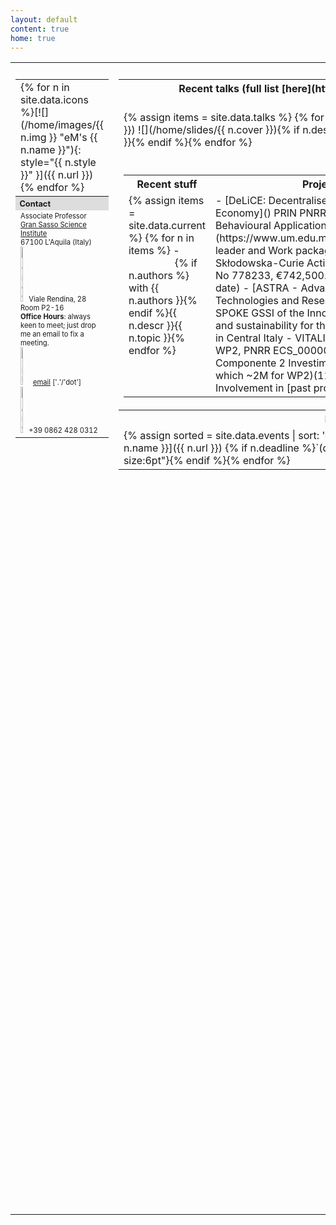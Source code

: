 ```yaml
---
layout: default
content: true
home: true
---
```


<!-- ## ![Fully funded Ph.D. scholarship](images/news.jpeg){:height="20px" width="20px"} -->
<!-- Contact me if you're interested in doing a PhD in the Italian National school in Blockchain and Distributed Ledger Technology. To be advertised soon. -->
<!-- (MSc degree required) -->
<!-- More details at [https://cysec2022.imtlucca.it/](https://cysec2022.imtlucca.it/).  -->

<!--
Emoji stuff at
https://github.com/ikatyang/emoji-cheat-sheet/blob/master/README.md
https://www.fabriziomusacchio.com/blog/2021-08-16-emojis_for_Jekyll/#github-custom-emoji 
-->
<table>
<tr>
<th style="width:10%; text-align:left"></th>
<th style="width:65%; text-align:center"></th>
<th style="width:25%; text-align:center"></th>
</tr>
<tr>
 <td valign="top">
 <table><tr><td markdown="1">
   {% for n in site.data.icons %}[![](/home/images/{{ n.img }} "eM's {{ n.name }}"){: style="{{ n.style }}" }]({{ n.url }})
   {% endfor %}</td></tr>
   <tr><th style="width:25%; font-size:80%; text-align:left; background:#dddddd;">Contact</th></tr>
<tr>
<td valign="top" markdown="1">
<div style="font-size:70%; text-align:left;">
    Associate Professor
	<br/><a href="https://www.gssi.it">Gran Sasso Science Institute</a>
	<br/>67100 L'Aquila (Italy)
	<br/><img alt="office" src="/home/images/office.jpg" width="10%"  title="office"/>Viale Rendina, 28 Room P2-16
	<br/><b>Office Hours</b>: always keen to meet; just drop me an email to fix a meeting.
	<br/><a href="mailto:emiliodottuosto@gssi.it"><img alt="mail" src="/home/images/email.jpg" width="15%"  title="mail"/>email</a> ['.'/'dot']
	<br/><img alt="phone" src="/home/images/phone.png" width="10%" title="phone"/>+39 0862 428 0312
</div>
</td>
</tr>
</table>
 </td>
 <td valign="top">
 <table>
 <tr>
    <th class="ctx" width="99%" markdown="1">Recent talks (full list [here](https://emwww.github.io/home/talks))</th>
    <th class="ctx" width="1%">Highlights</th>
 </tr>
  <tr>
<td class="quicklinks" markdown="1">
{% assign items = site.data.talks %}
{% for n in items limit:4 %}
- [{{ n.venue }}]({{ n.slides }}) <span class="tooltip"><span class="tooltiptext">![](/home/slides/{{ n.cover }})</span>{% if n.descr %}{{ n.descr }}. {{ n.date | date: '%B %d, %Y' }}{% endif %}</span>{% endfor %}
</td>
<td class="quicklinks" markdown="1">
{% assign items = site.data.highlights %}
{% for n in items %}
- [{{ n.name }}]({{ n.url }}) <span class="tooltip"><span class="tooltiptext">{{ n.tooltip }}</span>{{ n.pre }}</span>{{ n.post }}{% endfor %}
</td>
</tr>
<tr>
  <td colspan="2">
  <table>
<tr>
<th class="ctx" width="40%">Recent stuff</th>
<th class="ctx" width="35%">Projects</th>
<th class="ctx" width="30%">Tools</th>
</tr>
<tr>
<td class="quicklinks" valign="top" markdown="1"><!-- Recent stuff -->
{% assign items = site.data.current %}
{% for n in items %}
- <span class="tooltip"><span class="tooltiptext" style="margin-left:60%;">{% if n.authors %} with {{ n.authors }}{% endif %}{{ n.descr }}</span>{{ n.topic }}</span>{% endfor %}
</td>
<td class="quicklinks" valign="top" markdown="1"><!-- Projects -->
- [DeLiCE: Decentralised Ledgers in Circular Economy]() <span class="tooltip"><span class="tooltiptext">PRIN PNRR</span></span>
- [BehAPI - Behavioural Application Program Interfaces](https://www.um.edu.mt/projects/behapi)<span class="tooltip"><span class="tooltiptext">Site leader and Work package leader (Marie Skłodowska-Curie Actions RISE, agreement No 778233, €742,500.00)</span>(1/3/2018 to-date)</span>
- [ASTRA - Advanced Space Technologies and Research Alliance]() <span class="tooltip"><span class="tooltiptext">SPOKE GSSI of the Innovation, digitalization and sustainability for the diffused economy in Central Italy - VITALITY. Task leader of the WP2, PNRR ECS_00000041 (Missione 4 Componente 2 Investimento 1.5, €~10M of which ~2M for WP2)</span>(11/10/2022 to-date)</span>
- Involvement in [past projects](old_projects)
</td>
<td class="quicklinks" valign="top" markdown="1"><!-- Tools -->
- <span class="tooltip"><span class="tooltiptext">Tool-chain for choreographic development</span>[ChorGram](https://bitbucket.org/eMgssi/stable_chorgram/wiki/Home)</span>
- <span class="tooltip"><span class="tooltiptext">An extension of [ChorGram](https://bitbucket.org/eMgssi/stable_chorgram/wiki/Home) for QoS analysis</span><span>[MoCheQoS](https://bitbucket.org/aemartinez/chorgram/src/mocheqos-tacas2024/wiki/Home.md)</span>
- <span class="tooltip"><span class="tooltiptext">Partition refinement for history-dependent automata</span>[MIHDA](tools/mihda.tgz)</span>
- <span class="tooltip"><span class="tooltiptext">An ad-hoc model checker for security protocols </span>[ASPASYA](tools/aspasya.html) and [H-ASPASYA](tools/h-aspasya.html)</span>
</td>
</tr>
</table>
</td>
</tr>
<tr>
 <th class="ctx" style="width:30%;">Events</th>
 <th class="ctx" style="width:35%;">Fun & not so fun stuff</th>
</tr>
<tr>
<td valign="top"> <!-- Events -->
<div class="fun" markdown="1">
{% assign sorted = site.data.events | sort: 'deadline' | reverse %}
{% for n in sorted %}
- [{{ n.name }}]({{ n.url }}) {% if n.deadline %}`(deadline: {{ n.deadline }})`{: style="font-size:6pt"}{% endif %}{% endfor %}
</div>
</td>
<td valign="top"> <!-- Fun stuff -->
<div class="fun" markdown="1">
{% for n in site.data.fun %}
- <span class="tooltip"><span class="tooltiptext">{{ n.tooltip }}</span>[{{ n.name }}]({{ n.url }})</span>{% endfor %}
</div>
</td>
</tr>
</table>
</td>
<td class="latest" valign="top">
<table>
<tr><th class="ctx">Latest from eM</th></tr>
<tr><td><div class="scroll" markdown="1">
<li style="opacity:.5;">
{% assign items = site.data.news %}
{% for n in items %}
{% if forloop.index <= 10 %}<b>{{ n.date | date: '%B %d, %Y' }}</b>: {{ n.descr }} {% if n.url %} see [{{ n.url }}](here) {% endif %}
{% else %} {% break %} {% endif%}<hr>{% endfor %}
</li>
</div></td></tr>
<tr><th class="ctx"><blink>Openings: 2 post-docs</blink></th></tr>
<tr>
<td><div class="news" markdown="1">
If you're interested in doing research on decentralised finance (DeFi) and formal methods, we'll soon advertise two post-doc positions (up-to 24 months; call expected by end 2023) funded by the Italian PNRR PRIN 2022 project DeLICE. 

- The posts are at the University of Cagliari (Unica) and the Gran Sasso Science Institute (GSSI); the research will develop formal methods for decentralised finance (DeFi)
- possibility of interaction among research groups in Cagliari, GSSI, University of Sassari and their international research partners, and with mainstream blockchain foundations (e.g., Ethereum Foundation, IOTA Foundation)
- expected skills/expertise: blockchain technologies, smart contracts, decentralised finance, formal methods for modelling and verification, logics
- gross salary: 30K EUR/year (University of Cagliari), 45K EUR/year (GSSI)
</div>
</td>
</tr>
</table>
</td>
</tr>
</table>

[comment]: <> (Keywords: Formal methods, behavioural specifications, choreographies, models of concurrency and distributions)

